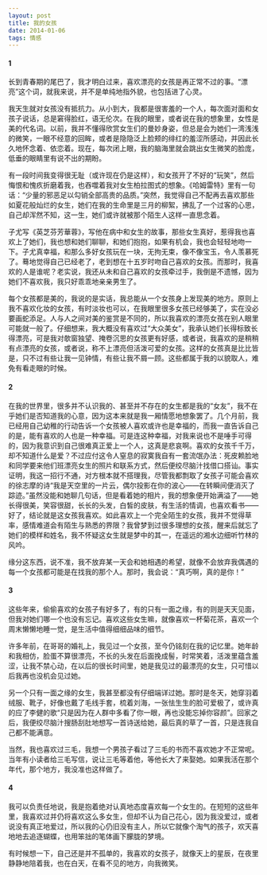 ```yaml
---
layout: post
title: 我的女孩
date: 2014-01-06
tags: 情感
---
```


#### 1
长到青春期的尾巴了，我才明白过来，喜欢漂亮的女孩是再正常不过的事。“漂亮”这个词，就我来说，并不是单纯地指外貌，也包括进了心灵。

我天生就对女孩没有抵抗力。从小到大，我都是很害羞的一个人，每次面对面和女孩子说话，总是窘得脸红，语无伦次。在我的眼里，或者说在我的想象里，女性是美的代名词。以前，我并不懂得欣赏女生们的曼妙身姿，但总是会为她们一湾浅浅的微笑，一眼不经意的回眸，或者是隐隐泛上脸颊的绯红的羞涩所感动，并因此长久地怀念着、依恋着。现在，每次闭上眼，我的脑海里就会跳出女生微笑的脸庞，低垂的眼睛里有说不出的期盼。

有一段时间我变得很无耻（或许现在仍是这样），和女孩开了不好的“玩笑”，然后悔恨和愧疚折磨着我，也吞噬着我对女生柏拉图式的想象。《哈姆雷特》里有一句话：“少量的邪恶足以勾销全部高贵的品质。”突然，我觉得自己不配再去喜欢那些如夏花般灿烂的女生，她们在我的生命里是三月的柳絮，拂乱了一个过客的心思，自己却浑然不知，这一生，她们或许就被那个陌生人这样一直思念着。

子尤写《英芝芬芳華蓉》，写他在病中和女生的故事，那些女生真好，惹得我也喜欢上了她们，我也想和她们聊聊，和她们抱抱，如果有机会，我也会轻轻地吻一下。子尤真幸福，和那么多好女孩玩在一块，无拘无束，像不像宝玉，令人羡慕死了。蓦地觉得自己已经老了，老到想在十五岁时吻自己喜欢的女孩。而那时，我喜欢的人是谁呢？老实说，我还从未和自己喜欢的女孩牵过手，我倒是不遗憾，因为她们不喜欢我，我只好乖乖地亲亲男生了。

每个女孩都是美的，我说的是实话，我总能从一个女孩身上发现美的地方。原则上我不喜欢化妆的女孩，有时淡妆也可以，在我眼里很多女孩已经够美了，实在没必要画蛇添足。人与人之间对美的鉴赏是不同的，所以我喜欢的漂亮女孩在别人眼里可能就一般了。仔细想来，我大概没有喜欢过“大众美女”，我承认她们长得标致长得漂亮，可是我对欹窗独望、掩卷沉思的女孩更有好感，或者说，我喜欢的是稍稍有点漂亮的女孩，或者说，称不上漂亮但活泼可爱的女孩。这样的女孩真是比比皆是，只不过有些让我一见钟情，有些让我不屑一顾。这些都属于我的以貌取人，难免有看走眼的时候。

#### 2
在我的世界里，很多并不认识我的、甚至并不存在的女生都是我的“女友”，我不在乎她们是否知道我的心意，因为这本来就是我一厢情愿地想象罢了。几个月前，我已经用自己幼稚的行动告诉一个女孩被人喜欢或许也是幸福的，而我一直告诉自己的是，能有喜欢的人也是一种幸福。可是连这种幸福，对我来说也不是唾手可得的，因为我意识到自己很难真正爱上一个人，这真是悲哀啊。喜欢的女孩千千万，却不知道什么是爱？不过应付这令人窒息的寂寞我自有一套流氓办法：死皮赖脸地和同学要来他们班漂亮女生的照片和联系方式，然后便绞尽脑汁找借口搭讪。事实证明，我这一招行不通，对方根本就不搭理我，尽管我都剽取了女孩子可能会喜欢的徐志摩的诗“我是天空里的一片云，偶尔投影在你的波心——在转瞬间便消灭了踪迹。”虽然没能和她聊几句话，但是看着她的相片，我的想象便开始满溢了——她长得很美，笑容很甜，长长的头发，白皙的皮肤，有生活的情调，也喜欢看书——好了，结论就是这女孩我喜欢。如此喜欢上一个完全陌生的女孩，我并不觉得草率，感情难道会有陌生与熟悉的界限？我曾梦到过很多理想的女孩，醒来后就忘了她们的模样和姓名，我不怀疑这女生就是梦中的其一，在遥远的湘水边细听竹林的风吟。

缘分这东西，说不准，我不放弃某一天会和她相遇的希望，就像不会放弃我偶遇的每一个女孩都可能是在找我的那个人。那时，我会说：“真巧啊，真的是你！”

#### 3
这些年来，偷偷喜欢的女孩子有好多了，有的只有一面之缘，有的则是天天见面，但我对她们哪一个也没有忘记。喜欢这些女生嘛，就像喜欢一杯菊花茶，喜欢一个周末懒懒地睡一觉，是生活中值得细细品味的细节。

许多年前，在哥哥的婚礼上，我见过一个女孩，至今仍铭刻在我的记忆里。她年龄和我相仿，脸蛋不算很漂亮，不长的头发在后面挽成髻，时常笑着，活泼里蕴含羞涩，让我不禁心动，在以后的很长时间里，她是我见过的最漂亮的女生，只可惜以后我再也没机会见过她。

另一个只有一面之缘的女生，我甚至都没有仔细端详过她。那时是冬天，她穿羽着绒服、靴子，好像也戴了毛线手套，梳着刘海，一张怯生生的脸可爱极了，或许真的应了李健的歌“只是因为在人群中多看了你一眼，再也没能忘掉你容颜”。回家之后，我便绞尽脑汁搜肠刮肚地想写一首诗送给她，最后真的草了一首，只是连我自己都不能满意。

当然，我也喜欢过三毛，我想一个男孩子看过了三毛的书而不喜欢她才不正常呢。当年有小读者给三毛写信，说让三毛等着他，等他长大了来娶她。如果我活在那个年代，那个地方，我没准也这样做了。

#### 4
我可以负责任地说，我是抱着绝对认真地态度喜欢每一个女生的。在短短的这些年里，我喜欢过并仍将喜欢这么多女生，但却不认为自己花心，因为我没爱过，或者说没有真正地爱过，所以我的心仍旧没有主人，所以它就像个淘气的孩子，欢天喜地地去追逐蝴蝶，也用笨拙的笔体画下朦胧的梦境。

有时候想一下，自己还是并不孤单的，我喜欢的女孩子，就像天上的星辰，在夜里静静地陪着我，也在白天，在看不见的地方，向我微笑。
